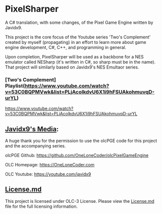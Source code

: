 # PixelSharper

A C# translation, with some changes, of the Pixel Game Engine written by Javidx9. 

This project is the core focus of the Youtube series 'Two's Complement' created by myself (propagating) in an effort to learn more about game engine development, C#, C++, and programming in general. 

Upon completion, PixelSharper will be used as a backbone for a NES emulator called NESharp (it's written in C#, so sharp must be in the name). That project will similarly based on Javidx9's NES Emultaor series.

### [Two's Complement] Playlist(https://www.youtube.com/watch?v=53C0BQPMVwk&list=PLjAcolkdvU6X1i9hFSUAkohmuvqD-urYL)


https://www.youtube.com/watch?v=53C0BQPMVwk&list=PLjAcolkdvU6X1i9hFSUAkohmuvqD-urYL



## [Javidx9's Media](https://github.com/OneLoneCoder/olcPixelGameEngine):

A huge thank you for the permission to use the olcPGE code for this project and the accompanying series.

olcPGE Github: https://github.com/OneLoneCoder/olcPixelGameEngine

OLC Homepage: https://OneLoneCoder.com

OLC Youtube: https://youtube.com/javidx9


## [License.md](LICENSE.md)
This project is licensed under OLC-3 License. Please  view the [License.md](LICENSE.md) file for the full licensing information.
